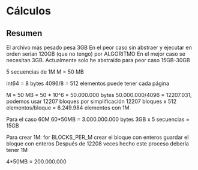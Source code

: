 # Cálculos

## Resumen

El archivo más pesado pesa 3GB
En el peor caso sin abstraer y ejecutar en orden serían 120GB (que no tengo) por ALGORITMO
En el mejor caso se necesitan 3GB. Actualmente solo he abstraído para peor caso 15GB-30GB

5 secuencias de 1M
M = 50 MB

int64 = 8 bytes
4096/8 = 512 elementos puede tener cada página

M = 50 MB = 50 \* 10^6 = 50.000.000 bytes
50.000.000/4096 = 12207.031, podemos usar 12207 bloques por simplificación
12207 bloques x 512 elementos/bloque = 6.249.984 elementos con 1M

Para el caso 60M
60\*50MB = 3.000.000.000 bytes 3GB
x 5 secuencias = 15GB

Para crear 1M:
for BLOCKS_PER_M
crear el bloque con enteros
guardar el bloque con enteros
Después de 12208 veces hecho este proceso debería tener 1M

4\*50MB = 200.000.000

